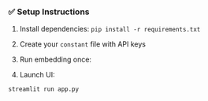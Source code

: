 ### ✅ Setup Instructions
1. Install dependencies: `pip install -r requirements.txt`
2. Create your `constant` file with API keys
3. Run embedding once:

4. Launch UI:
```bash
streamlit run app.py

